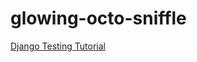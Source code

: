 # glowing-octo-sniffle
[Django Testing Tutorial](https://learndjango.com/tutorials/django-testing-tutorial)
